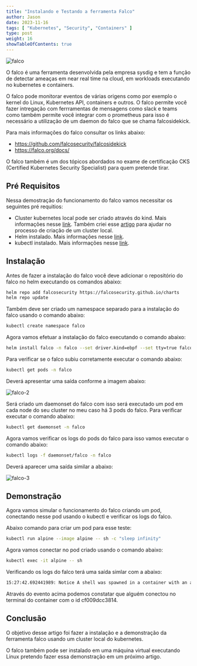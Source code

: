 ```yaml
---
title: "Instalando e Testando a ferramenta Falco"
author: Jason
date: 2023-11-16
tags: [ "Kubernetes", "Security", "Containers" ]
type: post
weight: 16
showTableOfContents: true
---
```


![falco](/images/falco.jpg)

O falco é uma ferramenta desenvolvida pela empresa sysdig e tem a função
de detectar ameaças em near real time na cloud, em workloads executando
no kubernetes e containers.

O falco pode monitorar eventos de várias origens como por exemplo o
kernel do Linux, Kubernetes API, containers e outros. O falco permite
você fazer intregação com ferrramentas de mensagens como slack e teams
como também permite você integrar com o prometheus para isso é
necessário a utilização de um daemon do falco que se chama
falcosidekick.

Para mais informações do falco consultar os links abaixo:

-   <https://github.com/falcosecurity/falcosidekick>
-   <https://falco.org/docs/>

O falco também é um dos tópicos abordados no exame de certificação CKS
(Certified Kubernetes Security Specialist) para quem pretende tirar.

## Pré Requisitos 

Nessa demostração do funcionamento do falco vamos necessitar os
seguintes pré requitios:

-   Cluster kubernetes local pode ser criado através do kind. Mais
    informações nesse
    [link](https://kind.sigs.k8s.io/docs/user/quick-start/). Também criei esse
    [artigo](/posts/2023/2023-11-15-criando-um-cluster-local-de-kubernetes-com-o-kind/)
    para ajudar no processo de criação de um cluster local.
-   Helm instalado. Mais informações nesse
    [link](https://helm.sh/docs/intro/install/).
-   kubectl instalado. Mais informações nesse
    [link](https://kubernetes.io/docs/tasks/tools/).

## Instalação 

Antes de fazer a instalação do falco você deve adicionar o repositório
do falco no helm executando os comandos abaixo:

``` bash
helm repo add falcosecurity https://falcosecurity.github.io/charts
helm repo update
```

Também deve ser criado um namespace separado para a instalação do falco
usando o comando abaixo:

``` bash
kubectl create namespace falco
```

Agora vamos efetuar a instalação do falco executando o comando abaixo:

``` bash
helm install falco -n falco --set driver.kind=ebpf --set tty=true falcosecurity/falco
```

Para verificar se o falco subiu corretamente executar o comando abaixo:

``` bash
kubectl get pods -n falco
```

Deverá apresentar uma saída conforme a imagem abaixo:

![falco-2](/images/falco-2.jpg)

Será criado um daemonset do falco com isso será executado um pod em cada
node do seu cluster no meu caso há 3 pods do falco. Para verificar
executar o comando abaixo:

``` bash
kubectl get daemonset -n falco
```

Agora vamos verificar os logs do pods do falco para isso vamos executar
o comando abaixo:

``` bash
kubectl logs -f daemonset/falco -n falco
```

Deverá aparecer uma saída similar a abaixo:

![falco-3](/images/falco-3.jpg)

## Demonstração 

Agora vamos simular o funcionamento do falco criando um pod, conectando
nesse pod usando o kubectl e verificar os logs do falco.

Abaixo comando para criar um pod para esse teste:

``` bash
kubectl run alpine --image alpine -- sh -c "sleep infinity"
```

Agora vamos conectar no pod criado usando o comando abaixo:

``` bash
kubectl exec -it alpine -- sh
```

Verificando os logs do falco terá uma saída simlar com a abaixo:

``` bash
15:27:42.692441989: Notice A shell was spawned in a container with an attached terminal (evt_type=execve user=root user_uid=0 user_loginuid=-1 process=sh proc_exepath=/bin/busybox parent=runc command=sh terminal=34816 exe_flags=EXE_WRITABLE container_id=cf009dcc3814 container_image=<NA> container_image_tag=<NA> container_name=<NA> k8s_ns=<NA> k8s_pod_name=<NA>)
```

Através do evento acima podemos constatar que alguém conectou no
terminal do container com o id cf009dcc3814.

## Conclusão 

O objetivo desse artigo foi fazer a instalação e a demonstração da
ferramenta falco usando um cluster local do kubernetes.

O falco também pode ser instalado em uma máquina virtual executando
Linux pretendo fazer essa demonstração em um próximo artigo.